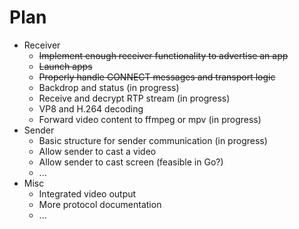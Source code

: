 # Plan

- Receiver
  + ~~Implement enough receiver functionality to advertise an app~~
  + ~~Launch apps~~
  + ~~Properly handle CONNECT messages and transport logic~~
  + Backdrop and status (in progress)
  + Receive and decrypt RTP stream (in progress)
  + VP8 and H.264 decoding
  + Forward video content to ffmpeg or mpv (in progress)
- Sender
  + Basic structure for sender communication (in progress)
  + Allow sender to cast a video
  + Allow sender to cast screen (feasible in Go?)
  + ...
- Misc
  + Integrated video output
  + More protocol documentation
  + ...
